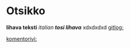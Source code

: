 # Otsikko
**lihava teksti**
*italian*
***tosi lihava***
xdxdxdxd
[gitlog:](ot-harjoitustyo/laskarit/viikko1/gitlog.txt)

[komentorivi:](ot-harjoitustyo/laskarit/viikko1/komentorivi.txt)
